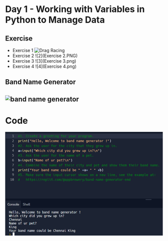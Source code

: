 # Day 1 - Working with Variables in Python to Manage Data

## Exercise

- Exercise 1
![Drag Racing](Dragster.jpg)
- Exercise 2
![2](Exercise 2.PNG)
- Exercise 3
![3](Exercise 3.png)
- Exercise 4
![4](Exercise 4.png)

## Band Name Generator

![band name generator](Band_Name_.gif)
---
# Code
![Code](bandname.png)


